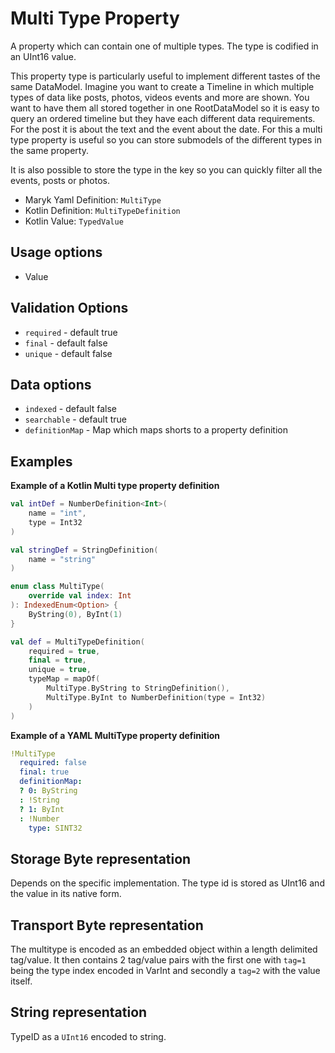 # Multi Type Property
A property which can contain one of multiple types. The type is codified in an UInt16 value.

This property type is particularly useful to implement different tastes of the same DataModel. 
Imagine you want to create a Timeline in which multiple types of data like posts, photos, videos
events and more are shown. You want to have them all stored together in one RootDataModel so it 
is easy to query an ordered timeline but they have each different data requirements. For the post
it is about the text and the event about the date. For this a multi type property is useful so you
can store submodels of the different types in the same property.

It is also possible to store the type in the key so you can quickly filter all the events, posts
or photos. 

- Maryk Yaml Definition: `MultiType`
- Kotlin Definition: `MultiTypeDefinition`
- Kotlin Value: `TypedValue`

## Usage options
- Value

## Validation Options
- `required` - default true
- `final` - default false
- `unique` - default false

## Data options
- `indexed` - default false
- `searchable` - default true
- `definitionMap` - Map which maps shorts to a property definition

## Examples

**Example of a Kotlin Multi type property definition**
```kotlin
val intDef = NumberDefinition<Int>(
    name = "int",
    type = Int32
)

val stringDef = StringDefinition(
    name = "string"
)

enum class MultiType(
    override val index: Int
): IndexedEnum<Option> {
    ByString(0), ByInt(1)
}

val def = MultiTypeDefinition(
    required = true,
    final = true,
    unique = true,
    typeMap = mapOf(
        MultiType.ByString to StringDefinition(),
        MultiType.ByInt to NumberDefinition(type = Int32)
    )
)
```

**Example of a YAML MultiType property definition**
```yaml
!MultiType
  required: false
  final: true
  definitionMap:
  ? 0: ByString
  : !String
  ? 1: ByInt
  : !Number
    type: SINT32
```

## Storage Byte representation
Depends on the specific implementation. The type id is stored as UInt16 and the value in its
native form.

## Transport Byte representation
The multitype is encoded as an embedded object within a length delimited tag/value. It then 
contains 2 tag/value pairs with the first one with `tag=1` being the type index encoded in VarInt and 
secondly a `tag=2` with the value itself. 

## String representation
TypeID as a `UInt16` encoded to string.
